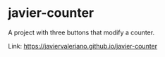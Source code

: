 # javier-counter
A project with three buttons that modify a counter.

Link: https://javiervaleriano.github.io/javier-counter
